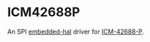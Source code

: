 # ICM42688P

An SPI [embedded-hal] driver for [ICM-42688-P].

[embedded-hal]: https://github.com/rust-embedded/embedded-hal
[ICM-42688-P]: https://invensense.tdk.com/products/motion-tracking/6-axis/icm-42688-p/
